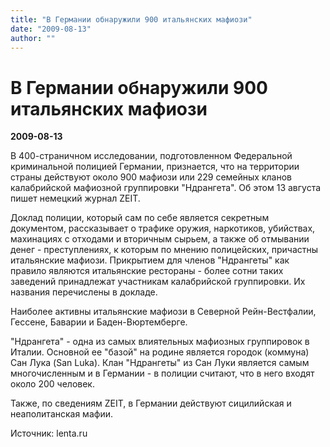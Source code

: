```yaml
---
title: "В Германии обнаружили 900 итальянских мафиози"
date: "2009-08-13"
author: ""
---
```


# В Германии обнаружили 900 итальянских мафиози

**2009-08-13** 

В 400-страничном исследовании, подготовленном Федеральной криминальной полицией Германии, признается, что на территории страны действуют около 900 мафиози или 229 семейных кланов калабрийской мафиозной группировки "Ндрангета". Об этом 13 августа пишет немецкий журнал ZEIT. 



Доклад полиции, который сам по себе является секретным документом, рассказывает о трафике оружия, наркотиков, убийствах, махинациях с отходами и вторичным сырьем, а также об отмывании денег - преступлениях, к которым по мнению полицейских, причастны итальянские мафиози. Прикрытием для членов "Ндрангеты" как правило являются итальянские рестораны - более сотни таких заведений принадлежат участникам калабрийской группировки. Их названия перечислены в докладе. 



Наиболее активны итальянские мафиози в Северной Рейн-Вестфалии, Гессене, Баварии и Баден-Вюртемберге. 



"Ндрангета" - одна из самых влиятельных мафиозных группировок в Италии. Основной ее "базой" на родине является городок (коммуна) Сан Лука (San Luka). Клан "Ндрангеты" из Сан Луки является самым многочисленным и в Германии - в полиции считают, что в него входят около 200 человек. 



Также, по сведениям ZEIT, в Германии действуют сицилийская и неаполитанская мафии.

Источник: lenta.ru